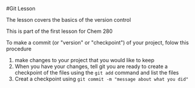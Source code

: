 #Git Lesson

The lesson covers the basics of the version control

This is part of the first lesson for Chem 280

To make a commit (or "version" or "checkpoint") of your project, folow this procedure

1. make changes to your project that you would like to keep
2. When you have your changes, tell git you are ready to create a checkpoint of the files using the `git add` command and list the files
3. Creat a checkpoint using `git commit -m "message about what you did"`